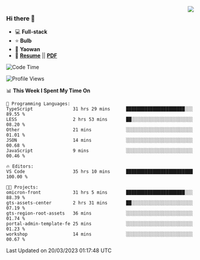 <img align="right" src="https://github-readme-stats.vercel.app/api?username=LolipopJ&show_icons=true&count_private=true&hide_title=true&include_all_commits=true&theme=vue">

### Hi there 👋

- :computer: **Full-stack**
- :star: **Bulb**
- :pill: **Yaowan**
- :milky_way: [**Resume**](https://lolipopj.github.io/resume/) || [**PDF**](https://cdn.jsdelivr.net/gh/lolipopj/resume/export/resume-en.pdf)

<!--START_SECTION:waka-->
![Code Time](http://img.shields.io/badge/Code%20Time-1%2C075%20hrs%2043%20mins-blue)

![Profile Views](http://img.shields.io/badge/Profile%20Views-1-blue)

📊 **This Week I Spent My Time On** 

```text
💬 Programming Languages: 
TypeScript               31 hrs 29 mins      ██████████████████████░░░   89.55 % 
LESS                     2 hrs 53 mins       ██░░░░░░░░░░░░░░░░░░░░░░░   08.20 % 
Other                    21 mins             ░░░░░░░░░░░░░░░░░░░░░░░░░   01.01 % 
JSON                     14 mins             ░░░░░░░░░░░░░░░░░░░░░░░░░   00.68 % 
JavaScript               9 mins              ░░░░░░░░░░░░░░░░░░░░░░░░░   00.46 % 

🔥 Editors: 
VS Code                  35 hrs 10 mins      █████████████████████████   100.00 % 

🐱‍💻 Projects: 
omicron-front            31 hrs 5 mins       ██████████████████████░░░   88.39 % 
gts-assets-center        2 hrs 31 mins       ██░░░░░░░░░░░░░░░░░░░░░░░   07.19 % 
gts-region-root-assets   36 mins             ░░░░░░░░░░░░░░░░░░░░░░░░░   01.74 % 
portal-admin-template-fe 25 mins             ░░░░░░░░░░░░░░░░░░░░░░░░░   01.23 % 
workshop                 14 mins             ░░░░░░░░░░░░░░░░░░░░░░░░░   00.67 % 
```


 Last Updated on 20/03/2023 01:17:48 UTC
<!--END_SECTION:waka-->
